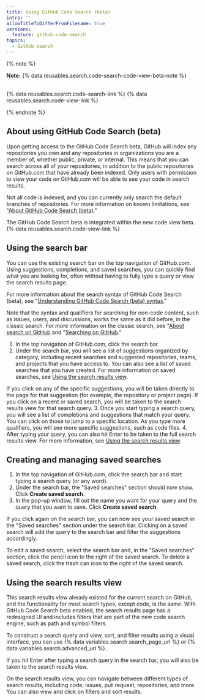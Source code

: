 ```yaml
---
title: Using GitHub Code Search (beta)
intro: ''
allowTitleToDifferFromFilename: true
versions:
  feature: github-code-search
topics:
  - GitHub search
---
```


{% note %}

**Note:** {% data reusables.search.code-search-code-view-beta-note %}<br><br>

{% data reusables.search.code-search-link %} {% data reusables.search.code-view-link %}

{% endnote %}

## About using GitHub Code Search (beta)

Upon getting access to the GitHub Code Search beta, GitHub will index any repositories you own and any repositories in organizations you are a member of, whether public, private, or internal. This means that you can search across all of your repositories, in addition to the public repositories on GitHub.com that have already been indexed. Only users with permission to view your code on GitHub.com will be able to see your code in search results.

Not all code is indexed, and you can currently only search the default branches of repositories. For more information on known limitations, see "[About GitHub Code Search (beta)](/search-github/github-code-search/about-github-code-search#limitations)."

The GitHub Code Search beta is integrated within the new code view beta. {% data reusables.search.code-view-link %}

## Using the search bar

You can use the existing search bar on the top navigation of GitHub.com. Using suggestions, completions, and saved searches, you can quickly find what you are looking for, often without having to fully type a query or view the search results page.

For more information about the search syntax of GitHub Code Search (beta), see "[Understanding GitHub Code Search (beta) syntax](/search-github/github-code-search/understanding-github-code-search-syntax)."

Note that the syntax and qualifiers for searching for non-code content, such as issues, users, and discussions, works the same as it did before, in the classic search. For more information on the classic search, see "[About search on GitHub](/articles/about-search-on-github) and "[Searching on GitHub](/search-github/searching-on-github/index.md)."

1. In the top navigation of GitHub.com, click the search bar.
2. Under the search bar, you will see a list of suggestions organized by category, including recent searches and suggested repositories, teams, and projects that you have access to. You can also see a list of saved searches that you have created. For more information on saved searches, see [Using the search results view](#creating-and-managing-saved-searches).

If you click on any of the specific suggestions, you will be taken directly to the page for that suggestion (for example, the repository or project page). If you click on a recent or saved search, you will be taken to the search results view for that search query. 
3. Once you start typing a search query, you will see a list of completions and suggestions that match your query. You can click on those to jump to a specific location. As you type more qualifiers, you will see more specific suggestions, such as code files.
4.  After typing your query, you can also hit Enter to be taken to the full search results view. For more information, see [Using the search results view](#using-the-search-results-view).

## Creating and managing saved searches

1. In the top navigation of GitHub.com, click the search bar and start typing a search query (or any word).
2. Under the search bar, the "Saved searches" section should now show. Click **Create saved search**.
3. In the pop-up window, fill out the name you want for your query and the query that you want to save. Click **Create saved search**.

If you click again on the search bar, you can now see your saved search in the "Saved searches" section under the search bar. Clicking on a saved search will add the query to the search bar and filter the suggestions accordingly.

To edit a saved search, select the search bar and, in the "Saved searches" section, click the pencil icon to the right of the saved search. To delete a saved search, click the trash can icon to the right of the saved search.

## Using the search results view

This search results view already existed for the current search on GitHub, and the functionality for most search types, except code, is the same. With GitHub Code Search beta enabled, the search results page has a redesigned UI and includes filters that are part of the new code search engine, such as path and symbol filters. 

To construct a search query and view, sort, and filter results using a visual interface, you can use {% data variables.search.search_page_url %} or {% data variables.search.advanced_url %}. 

If you hit Enter after typing a search query in the search bar, you will also be taken to the search results view. 

On the search results view, you can navigate between different types of search results, including code, issues, pull request, repositories, and more. You can also view and click on filters and sort results.